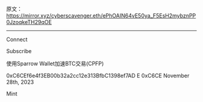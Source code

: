 原文：https://mirror.xyz/cyberscavenger.eth/ePhOAIN64vE50ya_F5EsH2mybznPP0JzoqkeTH29qOE

-----


Connect

Subscribe

使用Sparrow Wallet加速BTC交易(CPFP)

0xC6CEf6e4f3EB00b32a2cc12e313BfbC1398ef7AD
E
0xC6CE
November 28th, 2023

Mint
